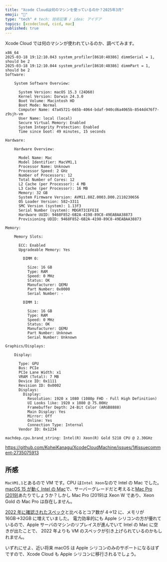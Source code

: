 ```yaml
---
title: "Xcode Cloudは何のマシンを使っているのか？2025年3月"
emoji: "🍎"
type: "tech" # tech: 技術記事 / idea: アイデア
topics: [xcodecloud, cicd, mac]
published: true
---
```


Xcode Cloud では何のマシンが使われているのか、調べてみます。

```log
x86_64
2025-03-18 19:12:10.043 system_profiler[8610:40386] dimmSerial = 1, should be 2
2025-03-18 19:12:10.044 system_profiler[8610:40386] dimmPart = 1, should be 2
Software:

    System Software Overview:

      System Version: macOS 15.3 (24D60)
      Kernel Version: Darwin 24.3.0
      Boot Volume: Macintosh HD
      Boot Mode: Normal
      Computer Name: 47a45721-665b-4064-bdaf-940cd6a4065b-8544d476f7-z9sjh-vm
      User Name: local (local)
      Secure Virtual Memory: Enabled
      System Integrity Protection: Enabled
      Time since boot: 49 minutes, 15 seconds

Hardware:

    Hardware Overview:

      Model Name: Mac
      Model Identifier: MacVM1,1
      Processor Name: Unknown
      Processor Speed: 2 GHz
      Number of Processors: 12
      Total Number of Cores: 12
      L2 Cache (per Processor): 4 MB
      L3 Cache (per Processor): 16 MB
      Memory: 32 GB
      System Firmware Version: AVM11.88Z.0003.D00.2110230656
      OS Loader Version: 582~3311
      SMC Version (system): 1.13f3
      Serial Number (system): MDGRTICEFEIE
      Hardware UUID: 9468F852-6B2A-4198-89C8-49EABAA38873
      Provisioning UDID: 9468F852-6B2A-4198-89C8-49EABAA38873

Memory:

    Memory Slots:

      ECC: Enabled
      Upgradeable Memory: Yes

        DIMM 0:

          Size: 16 GB
          Type: RAM
          Speed: 0 MHz
          Status: OK
          Manufacturer: QEMU
          Part Number: 0x0000
          Serial Number: -

        DIMM 1:

          Size: 16 GB
          Type: RAM
          Speed: 0 MHz
          Status: OK
          Manufacturer: QEMU
          Part Number: Unknown
          Serial Number: Unknown

Graphics/Displays:

    Display:

      Type: GPU
      Bus: PCIe
      PCIe Lane Width: x1
      VRAM (Total): 7 MB
      Device ID: 0x1111
      Revision ID: 0x0002
      Displays:
        Display:
          Resolution: 1920 x 1080 (1080p FHD - Full High Definition)
          UI Looks like: 1920 x 1080 @ 75.00Hz
          Framebuffer Depth: 24-Bit Color (ARGB8888)
          Main Display: Yes
          Mirror: Off
          Online: Yes
          Connection Type: Internal
      Vendor ID: 0x1234
```

```log
machdep.cpu.brand_string: Intel(R) Xeon(R) Gold 5218 CPU @ 2.30GHz
```

https://github.com/KoheiKanagu/XcodeCloudMachine/issues/1#issuecomment-2735075913

## 所感

`MacVM1,1`とあるので VM です。CPU は`Intel Xeon`なので Intel の Mac でした。
[macOS 15 が動く Intel の Mac](https://support.apple.com/en-us/120282)で、サーバーグレードだと考えると[Mac Pro (2019)](https://support.apple.com/ja-jp/118461)あたりでしょうか？しかし Mac Pro (2019)は Xeon W であり、Xeon Gold の Mac Pro は存在しません。

[2022 年に確認されたスペック](https://wojciechkulik.pl/xcode/xcode-cloud-review-is-it-ready-for-commercial-projects#:~:text=with%20Xcode%20Cloud.-,No%20M1/M2%20CPU%3F%20%F0%9F%98%A2,-Finally%2C%20I%20was)と比べるとコア数が 4→12 に、メモリが 16GB→32GB に増えていました。
電力効率的にも Apple シリコンの方が優れているので、Apple サーバのマシンのリプレイスが進んでいて Intel の Mac に空きが出たことで、 2022 年よりも VM のスペックが引き上げられているのかもしれません。

いずれにせよ、近い将来 macOS は Apple シリコンのみのサポートになるはずですので、Xcode Cloud も Apple シリコンに移行されるでしょう。
